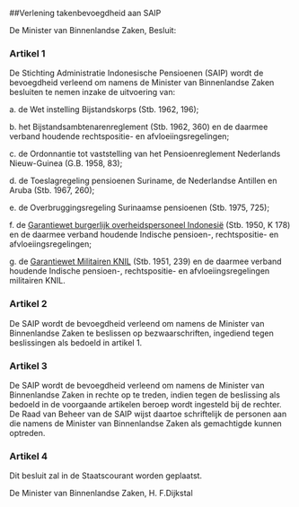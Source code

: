 <meta http-equiv='Content-Type' content='text/html; charset=utf-8' />

##Verlening takenbevoegdheid aan SAIP

De Minister van Binnenlandse Zaken,  Besluit:    

### Artikel  1  

De Stichting Administratie Indonesische Pensioenen (SAIP) wordt de bevoegdheid verleend om namens de Minister van Binnenlandse Zaken besluiten te nemen inzake de uitvoering van: 

a. de Wet instelling Bijstandskorps (Stb. 1962, 196);  

b. het Bijstandsambtenarenreglement (Stb. 1962, 360) en de daarmee verband houdende rechtspositie- en afvloeiingsregelingen;  

c. de Ordonnantie tot vaststelling van het Pensioenreglement Nederlands Nieuw-Guinea (G.B. 1958, 83);  

d. de Toeslagregeling pensioenen Suriname, de Nederlandse Antillen en Aruba (Stb. 1967, 260);  

e. de Overbruggingsregeling Surinaamse pensioenen (Stb. 1975, 725);  

f. de [Garantiewet burgerlijk overheidspersoneel Indonesië](../../../../../../wet/garantiewet/burgerlijk/overheidspersoneel/indonesië/BWBR0002060/README.md) (Stb. 1950, K 178) en de daarmee verband houdende Indische pensioen-, rechtspositie- en afvloeiingsregelingen;  

g. de [Garantiewet Militairen KNIL](../../../../../../wet/garantiewet/militairen/k.n.i.l./BWBR0002077/README.md) (Stb. 1951, 239) en de daarmee verband houdende Indische pensioen-, rechtspositie- en afvloeiingsregelingen militairen KNIL.    

### Artikel  2  

De SAIP wordt de bevoegdheid verleend om namens de Minister van Binnenlandse Zaken te beslissen op bezwaarschriften, ingediend tegen beslissingen als bedoeld in artikel 1.  

### Artikel  3  

De SAIP wordt de bevoegdheid verleend om namens de Minister van Binnenlandse Zaken in rechte op te treden, indien tegen de beslissing als bedoeld in de voorgaande artikelen beroep wordt ingesteld bij de rechter. De Raad van Beheer van de SAIP wijst daartoe schriftelijk de personen aan die namens de Minister van Binnenlandse Zaken als gemachtigde kunnen optreden.  

### Artikel  4  

Dit besluit zal in de Staatscourant worden geplaatst.  

De 
Minister van Binnenlandse Zaken, 
H. F.Dijkstal    
